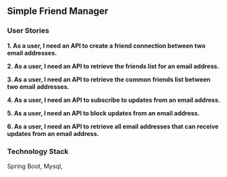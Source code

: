 ## Simple Friend Manager

### User Stories

**1. As a user, I need an API to create a friend connection between two email addresses.**

**2. As a user, I need an API to retrieve the friends list for an email address.**

**3. As a user, I need an API to retrieve the common friends list between two email addresses.**

**4. As a user, I need an API to subscribe to updates from an email address.**

**5. As a user, I need an API to block updates from an email address.**

**6. As a user, I need an API to retrieve all email addresses that can receive updates from an email address.**

### Technology Stack

Spring Boot, Mysql, 



